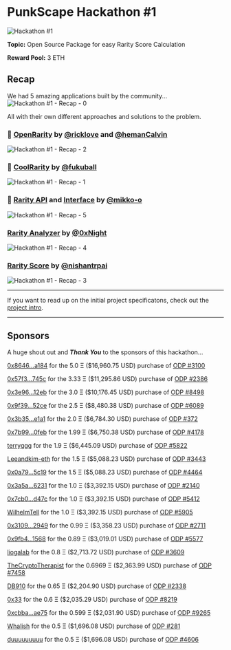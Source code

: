 # PunkScape Hackathon #1

![Hackathon #1](https://user-images.githubusercontent.com/2725836/132677018-ed879bec-2169-462e-a03a-e99b72a7b37a.png)

**Topic:** Open Source Package for easy Rarity Score Calculation

**Reward Pool:** 3 ETH

## Recap

We had 5 amazing applications built by the community...
![Hackathon #1 - Recap - 0](https://user-images.githubusercontent.com/2725836/135978809-65872e57-33a6-4525-acc0-acd7ef0a01ba.png)

All with their own different approaches and solutions to the problem.

### 🥇 [OpenRarity](https://github.com/cryptoDevAmigos/rarity-analyzer) by [@ricklove](https://github.com/ricklove) and [@hemanCalvin](https://github.com/hemanCalvin)
![Hackathon #1 - Recap - 2](https://user-images.githubusercontent.com/2725836/135979223-dbc4c3b9-b3a8-4b28-b627-72cb4b7c4bc6.png)

### 🥈 [CoolRarity](https://github.com/fukuball/rarity-analyser) by [@fukuball](https://github.com/fukuball)
![Hackathon #1 - Recap - 1](https://user-images.githubusercontent.com/2725836/135979219-54c6f30f-bd5f-415d-b856-5868c92116cc.png)

### 🥉 [Rarity API](https://github.com/mikko-o/rarity-analyser) and [Interface](https://github.com/mikko-o/rarity-interface) by [@mikko-o](https://github.com/mikko-o)
![Hackathon #1 - Recap - 5](https://user-images.githubusercontent.com/2725836/135979231-5e708fb7-ebe3-4ac8-91fa-1291b831290e.png)

### [Rarity Analyzer](https://github.com/middlerange/rarity-analyzer) by [@0xNight](https://github.com/middlerange)
![Hackathon #1 - Recap - 4](https://user-images.githubusercontent.com/2725836/135979230-1a774035-cd43-4f55-9183-d07dbc7f6b02.png)

### [Rarity Score](https://github.com/nishantrpai/rarity-score) by [@nishantrpai](https://github.com/nishantrpai)
![Hackathon #1 - Recap - 3](https://user-images.githubusercontent.com/2725836/135979227-7a6a140f-4b0b-4849-939b-6722cef0ba4c.png)

---

If you want to read up on the initial project specificatons, check out the [project intro](PROJECT_INTRO.md).

---

## Sponsors

A huge shout out and ***Thank You*** to the sponsors of this hackathon...

[0x8646...a184](https://opensea.io/0x86462c40c07981f0900e0ad3df5d757a9dc4a184) for the 5.0 Ξ ($16,960.75 USD) purchase of [ODP #3100](https://punkscape.xyz/onedaypunks/3100)

[0x57f3...745c](https://opensea.io/0x57f350127d0625d472da8c3a938a45920cfb745c) for the 3.33 Ξ ($11,295.86 USD) purchase of [ODP #2386](https://punkscape.xyz/onedaypunks/2386)

[0x3e96...12eb](https://opensea.io/0x3e960bbbd921e040b0c90a31746d95c9b5dd12eb) for the 3.0 Ξ ($10,176.45 USD) purchase of [ODP #8498](https://punkscape.xyz/onedaypunks/8498)

[0x9f39...52ce](https://opensea.io/0x9f39ed4e6d38dc7e599fd4d8f643a5810c7b52ce) for the 2.5 Ξ ($8,480.38 USD) purchase of [ODP #6089](https://punkscape.xyz/onedaypunks/6089)

[0x3b35...e1a1](https://opensea.io/0x3b35524aedf141f3bce124a12fd928f80609e1a1) for the 2.0 Ξ ($6,784.30 USD) purchase of [ODP #372](https://punkscape.xyz/onedaypunks/372)

[0x7b99...0feb](https://opensea.io/0x7b9997220d33d143bdc131acad832c7ee00b0feb) for the 1.99 Ξ ($6,750.38 USD) purchase of [ODP #4178](https://punkscape.xyz/onedaypunks/4178)

[terryggg](https://opensea.io/0x67825c200346614b433fbdb2f2e8fd2a93c515e7) for the 1.9 Ξ ($6,445.09 USD) purchase of [ODP #5822](https://punkscape.xyz/onedaypunks/5822)

[Leeandkim-eth](https://opensea.io/0x60724dfa39e8ccb9d005915b079ebdd2cc5578a0) for the 1.5 Ξ ($5,088.23 USD) purchase of [ODP #3443](https://punkscape.xyz/onedaypunks/3443)

[0x0a79...5c19](https://opensea.io/0x0a79ffd132fa5720ec7123a2bd46bf6372475c19) for the 1.5 Ξ ($5,088.23 USD) purchase of [ODP #4464](https://punkscape.xyz/onedaypunks/4464)

[0x3a5a...6231](https://opensea.io/0x3a5a8c837d74f16fa75c01087310d03125e66231) for the 1.0 Ξ ($3,392.15 USD) purchase of [ODP #2140](https://punkscape.xyz/onedaypunks/2140)

[0x7cb0...d47c](https://opensea.io/0x7cb05e2a8bd3beac988c9b8f6470eb054e08d47c) for the 1.0 Ξ ($3,392.15 USD) purchase of [ODP #5412](https://punkscape.xyz/onedaypunks/5412)

[WilhelmTell](https://opensea.io/0x4e248177e428b97b1462a2056a8000c58c4dae05) for the 1.0 Ξ ($3,392.15 USD) purchase of [ODP #5905](https://punkscape.xyz/onedaypunks/5905)

[0x3109...2949](https://opensea.io/0x3109d2ddc44823b8951df2f8c161d2d905332949) for the 0.99 Ξ ($3,358.23 USD) purchase of [ODP #2711](https://punkscape.xyz/onedaypunks/2711)

[0x9fb4...1568](https://opensea.io/0x9fb4bcc1d6e58b882e7397ae5b047eac68461568) for the 0.89 Ξ ($3,019.01 USD) purchase of [ODP #5577](https://punkscape.xyz/onedaypunks/5577)

[liogalab](https://opensea.io/0x3046312882115fc1a7d52150cbac93befb0b0cea) for the 0.8 Ξ ($2,713.72 USD) purchase of [ODP #3609](https://punkscape.xyz/onedaypunks/3609)

[TheCryptoTherapist](https://opensea.io/0x5ae92b69725fab29524ee91ff5127a7159bf9d95) for the 0.6969 Ξ ($2,363.99 USD) purchase of [ODP #7458](https://punkscape.xyz/onedaypunks/7458)

[DB910](https://opensea.io/0x8501fc1d5444f6be4f3e0215a1b3ad8752701054) for the 0.65 Ξ ($2,204.90 USD) purchase of [ODP #2338](https://punkscape.xyz/onedaypunks/2338)

[0x33](https://opensea.io/0x331347f2c476df95bb9a2668764cbb1a9a0a5d93) for the 0.6 Ξ ($2,035.29 USD) purchase of [ODP #8219](https://punkscape.xyz/onedaypunks/8219)

[0xcbba...ae75](https://opensea.io/0xcbbac906a26dc3830883d9b573c7d1245968ae75) for the 0.599 Ξ ($2,031.90 USD) purchase of [ODP #9265](https://punkscape.xyz/onedaypunks/9265)

[Whalish](https://opensea.io/0x7b8860d7915cfe904a3774cec5259e8741409e51) for the 0.5 Ξ ($1,696.08 USD) purchase of [ODP #281](https://punkscape.xyz/onedaypunks/281)

[duuuuuuuuu](https://opensea.io/0x898275de7a7673789f101b2ace5d65c35d1ae20a) for the 0.5 Ξ ($1,696.08 USD) purchase of [ODP #4606](https://punkscape.xyz/onedaypunks/4606)
